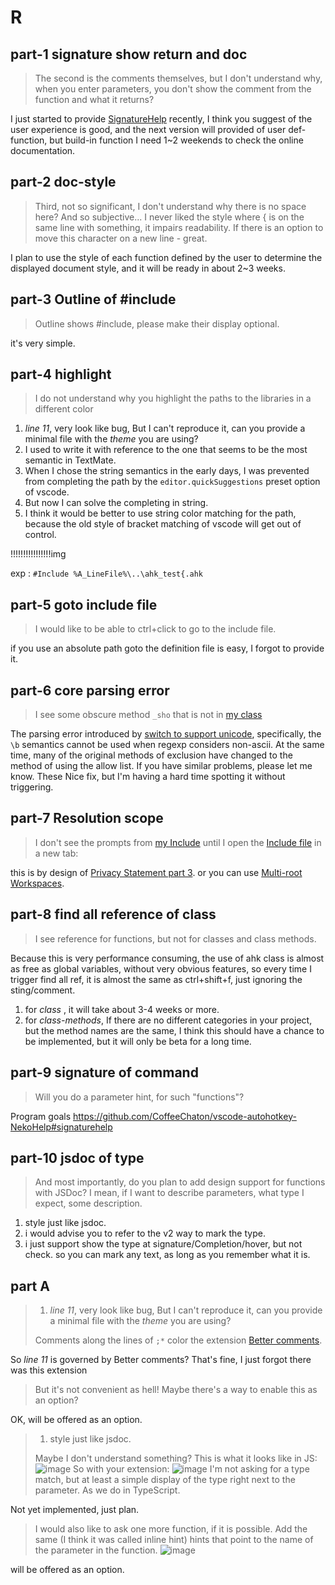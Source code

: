 # R

## part-1 signature show return and doc

> The second is the comments themselves, but I don't understand why, when you enter parameters, you don't show the comment from the function and what it returns?

I just started to provide [SignatureHelp](https://github.com/CoffeeChaton/vscode-autohotkey-NekoHelp#signaturehelp) recently, I think you suggest of the user experience is good, and the next version will provided of user def-function, but build-in function I need 1~2 weekends to check the online documentation.

## part-2 doc-style

> Third, not so significant, I don't understand why there is no space here? And so subjective... I never liked the style where { is on the same line with something, it impairs readability. If there is an option to move this character on a new line - great.

I plan to use the style of each function defined by the user to determine the displayed document style, and it will be ready in about 2~3 weeks.

## part-3 Outline of #include

> Outline shows #include, please make their display optional.

it's very simple.

## part-4 highlight

> I do not understand why you highlight the paths to the libraries in a different color

1. _line 11_, very look like bug, But I can't reproduce it, can you provide a minimal file with the _theme_ you are using?
2. I used to write it with reference to the one that seems to be the most semantic in TextMate.
3. When I chose the string semantics in the early days, I was prevented from completing the path by the `editor.quickSuggestions` preset option of vscode.
4. But now I can solve the completing in string.
5. I think it would be better to use string color matching for the path, because the old style of bracket matching of vscode will get out of control.

!!!!!!!!!!!!!!!!img

exp : `#Include %A_LineFile%\..\ahk_test{.ahk`

## part-5 goto include file

> I would like to be able to ctrl+click to go to the include file.

if you use an absolute path goto the definition file is easy, I forgot to provide it.

## part-6 core parsing error

> I see some obscure method `_sho` that is not in [my class](https://gist.github.com/CzarOfScripts/0f35b616392b494a334b228348b4d35d)

The parsing error introduced by [switch to support unicode](https://github.com/CoffeeChaton/vscode-autohotkey-NekoHelp/blob/main/CHANGELOG.md#v00322023-04-01), specifically, the `\b` semantics cannot be used when regexp considers non-ascii. At the same time, many of the original methods of exclusion have changed to the method of using the allow list. If you have similar problems, please let me know. These Nice fix, but I'm having a hard time spotting it without triggering.

## part-7 Resolution scope

> I don't see the prompts from [my Include](https://gist.github.com/CzarOfScripts/0f35b616392b494a334b228348b4d35d)
> until I open the [Include file](https://gist.github.com/CzarOfScripts/0f35b616392b494a334b228348b4d35d) in a new tab:

this is by design of [Privacy Statement part 3](https://github.com/CoffeeChaton/vscode-autohotkey-NekoHelp#privacy-statement).
or you can use [Multi-root Workspaces](https://code.visualstudio.com/docs/editor/multi-root-workspaces).

## part-8 find all reference of class

> I see reference for functions, but not for classes and class methods.

Because this is very performance consuming, the use of ahk class is almost as free as global variables, without very obvious features, so every time I trigger find all ref, it is almost the same as ctrl+shift+f, just ignoring the sting/comment.

1. for _class_ , it will take about 3-4 weeks or more.
2. for _class-methods_, If there are no different categories in your project, but the method names are the same, I think this should have a chance to be implemented, but it will only be beta for a long time.

## part-9 signature of command

> Will you do a parameter hint, for such "functions"?

Program goals <https://github.com/CoffeeChaton/vscode-autohotkey-NekoHelp#signaturehelp>

## part-10 jsdoc of type

> And most importantly, do you plan to add design support for functions with JSDoc? I mean, if I want to describe parameters, what type I expect, some description.

1. style just like jsdoc.
2. i would advise you to refer to the v2 way to mark the type.
3. i just support show the type at signature/Completion/hover, but not check. so you can mark any text, as long as you remember what it is.

## part A

> 1. _line 11_, very look like bug, But I can't reproduce it, can you provide a minimal file with the _theme_ you are using?
>
> Comments along the lines of `;*` color the extension [Better comments](https://marketplace.visualstudio.com/items?itemName=aaron-bond.better-comments).

So _line 11_ is governed by Better comments? That's fine, I just forgot there was this extension

> But it's not convenient as hell! Maybe there's a way to enable this as an option?

OK, will be offered as an option.

> 1. style just like jsdoc.
>
> Maybe I don't understand something? This is what it looks like in JS: ![image](https://user-images.githubusercontent.com/78804737/231389410-7db717f7-e49a-453e-9316-9af4f37afb8c.png) So with your extension: ![image](https://user-images.githubusercontent.com/78804737/231389494-4e2452de-bb01-4ab9-a11d-e15cb128a488.png) I'm not asking for a type match, but at least a simple display of the type right next to the parameter. As we do in TypeScript.

Not yet implemented, just plan.

> I would also like to ask one more function, if it is possible. Add the same (I think it was called inline hint) hints that point to the name of the parameter in the function. ![image](https://user-images.githubusercontent.com/78804737/231390781-6c3b4906-f8d0-496d-9e8b-0761fa5d6464.png)

will be offered as an option.

